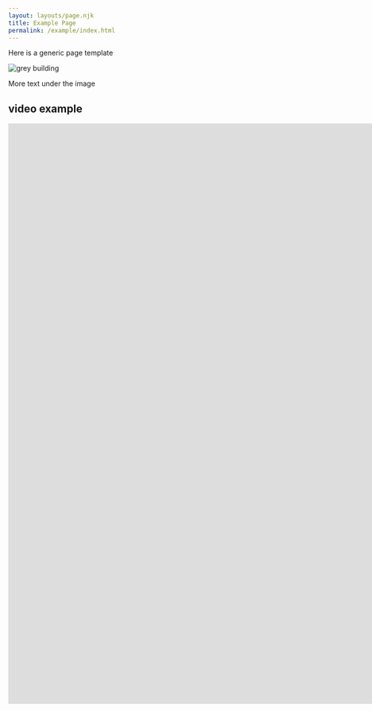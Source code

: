 ```yaml
---
layout: layouts/page.njk
title: Example Page
permalink: /example/index.html
---
```

Here is a generic page template

![grey building](/images/demo-image-1.jpg "a sample image on the sample page")

More text under the image

## video example

<iframe width="2231" height="1169" src="https://www.youtube.com/embed/kfVsfOSbJY0" title="YouTube video player" frameborder="0" allow="accelerometer; autoplay; clipboard-write; encrypted-media; gyroscope; picture-in-picture" allowfullscreen></iframe>